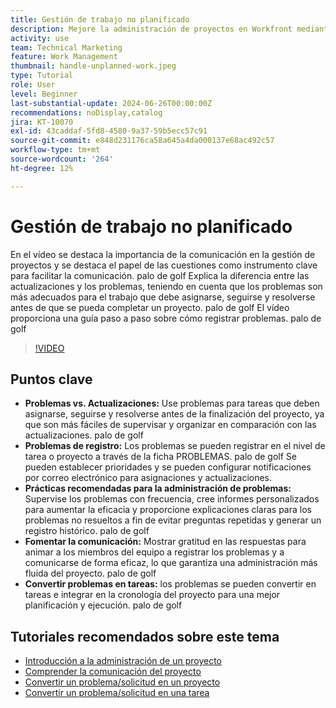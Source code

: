 ```yaml
---
title: Gestión de trabajo no planificado
description: Mejore la administración de proyectos en Workfront mediante el seguimiento y la resolución efectivos de problemas, el uso de herramientas de registro, la implementación de prácticas recomendadas, el fomento de la comunicación y la conversión fluida de problemas en tareas para una ejecución optimizada.
activity: use
team: Technical Marketing
feature: Work Management
thumbnail: handle-unplanned-work.jpeg
type: Tutorial
role: User
level: Beginner
last-substantial-update: 2024-06-26T00:00:00Z
recommendations: noDisplay,catalog
jira: KT-10070
exl-id: 43caddaf-5fd8-4580-9a37-59b5ecc57c91
source-git-commit: e848d231176ca58a645a4da000137e68ac492c57
workflow-type: tm+mt
source-wordcount: '264'
ht-degree: 12%

---
```


# Gestión de trabajo no planificado

En el vídeo se destaca la importancia de la comunicación en la gestión de proyectos y se destaca el papel de las cuestiones como instrumento clave para facilitar la comunicación. palo de golf Explica la diferencia entre las actualizaciones y los problemas, teniendo en cuenta que los problemas son más adecuados para el trabajo que debe asignarse, seguirse y resolverse antes de que se pueda completar un proyecto. palo de golf El vídeo proporciona una guía paso a paso sobre cómo registrar problemas. palo de golf


>[!VIDEO](https://video.tv.adobe.com/v/3419488/?quality=12&learn=on&enablevpops)

## Puntos clave

* **Problemas vs. Actualizaciones:** Use problemas para tareas que deben asignarse, seguirse y resolverse antes de la finalización del proyecto, ya que son más fáciles de supervisar y organizar en comparación con las actualizaciones. palo de golf
* **Problemas de registro:** Los problemas se pueden registrar en el nivel de tarea o proyecto a través de la ficha PROBLEMAS. palo de golf Se pueden establecer prioridades y se pueden configurar notificaciones por correo electrónico para asignaciones y actualizaciones.
* **Prácticas recomendadas para la administración de problemas:** Supervise los problemas con frecuencia, cree informes personalizados para aumentar la eficacia y proporcione explicaciones claras para los problemas no resueltos a fin de evitar preguntas repetidas y generar un registro histórico. palo de golf
* **Fomentar la comunicación:** Mostrar gratitud en las respuestas para animar a los miembros del equipo a registrar los problemas y a comunicarse de forma eficaz, lo que garantiza una administración más fluida del proyecto. palo de golf
* **Convertir problemas en tareas:** los problemas se pueden convertir en tareas e integrar en la cronología del proyecto para una mejor planificación y ejecución. palo de golf


## Tutoriales recomendados sobre este tema

* [Introducción a la administración de un proyecto](/help/manage-work/projects/getting-started-manage-a-project.md)
* [Comprender la comunicación del proyecto](/help/manage-work/projects/understand-project-communication.md)
* [Convertir un problema/solicitud en un proyecto](/help/manage-work/issues-requests/create-a-project-from-a-request.md)
* [Convertir un problema/solicitud en una tarea](/help/manage-work/issues-requests/convert-issues-to-other-work-items.md)
